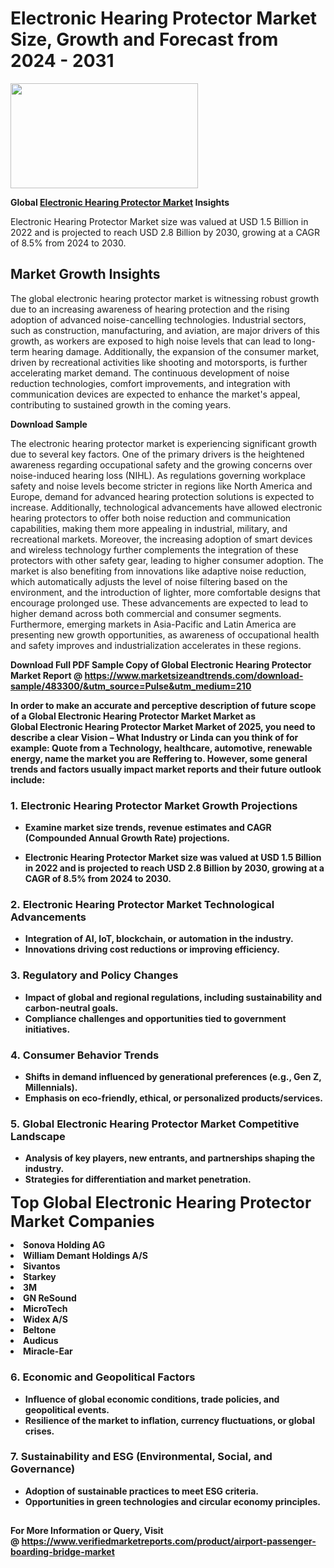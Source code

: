 <H1>Electronic Hearing Protector Market Size, Growth and Forecast from 2024 - 2031</H1><img class="aligncenter size-medium wp-image-584254" src="https://thirdeyenews.in/wp-content/uploads/2024/09/Global-Market-Research-300x168.jpeg" alt="" width="300" height="168" /><p><strong>Global&nbsp;<a href="https://www.marketsizeandtrends.com/download-sample/483300/&amp;utm_source=Pulse&amp;utm_medium=210">Electronic Hearing Protector Market</a> Insights</strong></p><p>Electronic Hearing Protector Market size was valued at USD 1.5 Billion in 2022 and is projected to reach USD 2.8 Billion by 2030, growing at a CAGR of 8.5% from 2024 to 2030.</p><p><h2>Market Growth Insights</h2> <p>The global electronic hearing protector market is witnessing robust growth due to an increasing awareness of hearing protection and the rising adoption of advanced noise-cancelling technologies. Industrial sectors, such as construction, manufacturing, and aviation, are major drivers of this growth, as workers are exposed to high noise levels that can lead to long-term hearing damage. Additionally, the expansion of the consumer market, driven by recreational activities like shooting and motorsports, is further accelerating market demand. The continuous development of noise reduction technologies, comfort improvements, and integration with communication devices are expected to enhance the market's appeal, contributing to sustained growth in the coming years.</p> <p><strong>Download Sample</strong></p> <p>The electronic hearing protector market is experiencing significant growth due to several key factors. One of the primary drivers is the heightened awareness regarding occupational safety and the growing concerns over noise-induced hearing loss (NIHL). As regulations governing workplace safety and noise levels become stricter in regions like North America and Europe, demand for advanced hearing protection solutions is expected to increase. Additionally, technological advancements have allowed electronic hearing protectors to offer both noise reduction and communication capabilities, making them more appealing in industrial, military, and recreational markets. Moreover, the increasing adoption of smart devices and wireless technology further complements the integration of these protectors with other safety gear, leading to higher consumer adoption. The market is also benefiting from innovations like adaptive noise reduction, which automatically adjusts the level of noise filtering based on the environment, and the introduction of lighter, more comfortable designs that encourage prolonged use. These advancements are expected to lead to higher demand across both commercial and consumer segments. Furthermore, emerging markets in Asia-Pacific and Latin America are presenting new growth opportunities, as awareness of occupational health and safety improves and industrialization accelerates in these regions.</p> <p><strong></p><p><span class=""><strong>Download Full PDF Sample Copy of Global Electronic Hearing Protector Market Report</strong> @ <a href="https://www.marketsizeandtrends.com/download-sample/483300/&amp;utm_source=Pulse&amp;utm_medium=210" target="_blank">https://www.marketsizeandtrends.com/download-sample/483300/&amp;utm_source=Pulse&amp;utm_medium=210</a></span></p><p>In order to make an accurate and perceptive description of future scope of a Global&nbsp;Electronic Hearing Protector Market Market as Global&nbsp;Electronic Hearing Protector Market Market of 2025, you need to describe a clear Vision &ndash; What Industry or Linda can you think of for example: Quote from a Technology, healthcare, automotive, renewable energy, name the market you are Reffering to. However, some general trends and factors usually impact market reports and their future outlook include:</p><h3>1.&nbsp;<strong>Electronic Hearing Protector Market Growth Projections</strong></h3><ul><li>Examine market size trends, revenue estimates and CAGR (Compounded Annual Growth Rate) projections.</li><li><p>Electronic Hearing Protector Market size was valued at USD 1.5 Billion in 2022 and is projected to reach USD 2.8 Billion by 2030, growing at a CAGR of 8.5% from 2024 to 2030.</p></li></ul><h3>2.&nbsp;<strong>Electronic Hearing Protector Market Technological Advancements</strong></h3><ul><li>Integration of AI, IoT, blockchain, or automation in the industry.</li><li>Innovations driving cost reductions or improving efficiency.</li></ul><h3>3.&nbsp;<strong>Regulatory and Policy Changes</strong></h3><ul><li>Impact of global and regional regulations, including sustainability and carbon-neutral goals.</li><li>Compliance challenges and opportunities tied to government initiatives.</li></ul><h3>4.&nbsp;<strong>Consumer Behavior Trends</strong></h3><ul><li>Shifts in demand influenced by generational preferences (e.g., Gen Z, Millennials).</li><li>Emphasis on eco-friendly, ethical, or personalized products/services.</li></ul><h3>5.&nbsp;<strong>Global Electronic Hearing Protector Market Competitive Landscape</strong></h3><ul><li>Analysis of key players, new entrants, and partnerships shaping the industry.</li><li>Strategies for differentiation and market penetration.</li></ul><p data-pm-slice="1 1 []"><span style="color: inherit; font-family: inherit; font-size: 25px;">Top Global Electronic Hearing Protector Market Companies</span></p><div class="" data-test-id=""><p><li>Sonova Holding AG</li><li> William Demant Holdings A/S</li><li> Sivantos</li><li> Starkey</li><li> 3M</li><li> GN ReSound</li><li> MicroTech</li><li> Widex A/S</li><li> Beltone</li><li> Audicus</li><li> Miracle-Ear</li></p></div><h3>6.&nbsp;<strong>Economic and Geopolitical Factors</strong></h3><ul><li>Influence of global economic conditions, trade policies, and geopolitical events.</li><li>Resilience of the market to inflation, currency fluctuations, or global crises.</li></ul><h3>7.&nbsp;<strong>Sustainability and ESG (Environmental, Social, and Governance)</strong></h3><ul><li>Adoption of sustainable practices to meet ESG criteria.</li><li>Opportunities in green technologies and circular economy principles.</li></ul><h2><strong style="font-size: 14px;">For More Information or Query, Visit @&nbsp;</strong><a style="background-color: #ffffff; font-size: 14px;" href="https://www.marketsizeandtrends.com/report/electronic-hearing-protector-market/" target="_blank">https://www.verifiedmarketreports.com/product/airport-passenger-boarding-bridge-market</a></h2>
